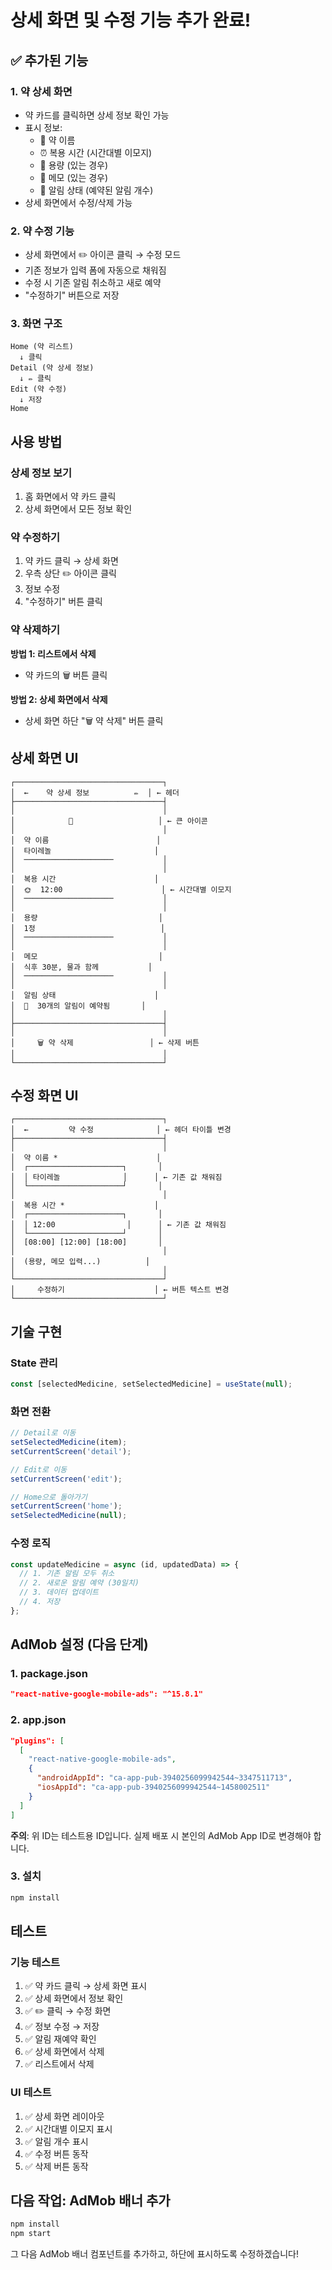 # 상세 화면 및 수정 기능 추가 완료!

## ✅ 추가된 기능

### 1. 약 상세 화면
- 약 카드를 클릭하면 상세 정보 확인 가능
- 표시 정보:
  - 💊 약 이름
  - ⏰ 복용 시간 (시간대별 이모지)
  - 📏 용량 (있는 경우)
  - 📝 메모 (있는 경우)
  - 🔔 알림 상태 (예약된 알림 개수)
- 상세 화면에서 수정/삭제 가능

### 2. 약 수정 기능
- 상세 화면에서 ✏️ 아이콘 클릭 → 수정 모드
- 기존 정보가 입력 폼에 자동으로 채워짐
- 수정 시 기존 알림 취소하고 새로 예약
- "수정하기" 버튼으로 저장

### 3. 화면 구조
```
Home (약 리스트)
  ↓ 클릭
Detail (약 상세 정보)
  ↓ ✏️ 클릭
Edit (약 수정)
  ↓ 저장
Home
```

## 사용 방법

### 상세 정보 보기
1. 홈 화면에서 약 카드 클릭
2. 상세 화면에서 모든 정보 확인

### 약 수정하기
1. 약 카드 클릭 → 상세 화면
2. 우측 상단 ✏️ 아이콘 클릭
3. 정보 수정
4. "수정하기" 버튼 클릭

### 약 삭제하기
**방법 1: 리스트에서 삭제**
- 약 카드의 🗑️ 버튼 클릭

**방법 2: 상세 화면에서 삭제**
- 상세 화면 하단 "🗑️ 약 삭제" 버튼 클릭

## 상세 화면 UI

```
┌─────────────────────────────────┐
│  ←    약 상세 정보          ✏️  │ ← 헤더
├─────────────────────────────────┤
│                                 │
│            💊                   │ ← 큰 아이콘
│                                 │
│  약 이름                        │
│  타이레놀                       │
│  ────────────────────           │
│                                 │
│  복용 시간                      │
│  🌞  12:00                      │ ← 시간대별 이모지
│  ────────────────────           │
│                                 │
│  용량                           │
│  1정                            │
│  ────────────────────           │
│                                 │
│  메모                           │
│  식후 30분, 물과 함께           │
│  ────────────────────           │
│                                 │
│  알림 상태                      │
│  🔔  30개의 알림이 예약됨       │
│                                 │
├─────────────────────────────────┤
│                                 │
│     🗑️ 약 삭제                 │ ← 삭제 버튼
│                                 │
└─────────────────────────────────┘
```

## 수정 화면 UI

```
┌─────────────────────────────────┐
│  ←         약 수정              │ ← 헤더 타이틀 변경
├─────────────────────────────────┤
│                                 │
│  약 이름 *                      │
│  ┌─────────────────────┐       │
│  │ 타이레놀              │      │ ← 기존 값 채워짐
│  └─────────────────────┘       │
│                                 │
│  복용 시간 *                    │
│  ┌─────────────────────┐       │
│  │ 12:00                │      │ ← 기존 값 채워짐
│  └─────────────────────┘       │
│  [08:00] [12:00] [18:00]       │
│                                 │
│  (용량, 메모 입력...)          │
│                                 │
└─────────────────────────────────┘
│     수정하기                    │ ← 버튼 텍스트 변경
└─────────────────────────────────┘
```

## 기술 구현

### State 관리
```javascript
const [selectedMedicine, setSelectedMedicine] = useState(null);
```

### 화면 전환
```javascript
// Detail로 이동
setSelectedMedicine(item);
setCurrentScreen('detail');

// Edit로 이동
setCurrentScreen('edit');

// Home으로 돌아가기
setCurrentScreen('home');
setSelectedMedicine(null);
```

### 수정 로직
```javascript
const updateMedicine = async (id, updatedData) => {
  // 1. 기존 알림 모두 취소
  // 2. 새로운 알림 예약 (30일치)
  // 3. 데이터 업데이트
  // 4. 저장
};
```

## AdMob 설정 (다음 단계)

### 1. package.json
```json
"react-native-google-mobile-ads": "^15.8.1"
```

### 2. app.json
```json
"plugins": [
  [
    "react-native-google-mobile-ads",
    {
      "androidAppId": "ca-app-pub-3940256099942544~3347511713",
      "iosAppId": "ca-app-pub-3940256099942544~1458002511"
    }
  ]
]
```

**주의**: 위 ID는 테스트용 ID입니다. 실제 배포 시 본인의 AdMob App ID로 변경해야 합니다.

### 3. 설치
```bash
npm install
```

## 테스트

### 기능 테스트
1. ✅ 약 카드 클릭 → 상세 화면 표시
2. ✅ 상세 화면에서 정보 확인
3. ✅ ✏️ 클릭 → 수정 화면
4. ✅ 정보 수정 → 저장
5. ✅ 알림 재예약 확인
6. ✅ 상세 화면에서 삭제
7. ✅ 리스트에서 삭제

### UI 테스트
1. ✅ 상세 화면 레이아웃
2. ✅ 시간대별 이모지 표시
3. ✅ 알림 개수 표시
4. ✅ 수정 버튼 동작
5. ✅ 삭제 버튼 동작

## 다음 작업: AdMob 배너 추가

```bash
npm install
npm start
```

그 다음 AdMob 배너 컴포넌트를 추가하고, 하단에 표시하도록 수정하겠습니다!

